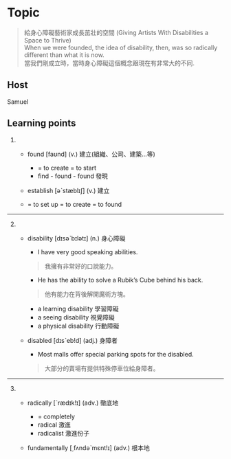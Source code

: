# Topic

> 給身心障礙藝術家成長茁壯的空間 (Giving Artists With Disabilities a Space to Thrive)<br>
> When we were founded, the idea of disability, then, was so radically different than what it is now.<br>
> 當我們剛成立時，當時身心障礙這個概念跟現在有非常大的不同.<br>

## Host
Samuel

## Learning points
1. * found  [faʊnd]  (v.)  建立(組織、公司、建築...等)
     + = to create = to start
     + find - found - found 發現

    * establish  [əˋstæblɪʃ]  (v.)  建立
     + = to set up = to create = to found
---
2. * disability  [dɪsəˋbɪlətɪ]  (n.)  身心障礙
     + I have very good speaking abilities.
     > 我擁有非常好的口說能力。
     + He has the ability to solve a Rubik’s Cube behind his back.
     > 他有能力在背後解開魔術方塊。
     + a learning disability 學習障礙
     + a seeing disability 視覺障礙
     + a physical disability 行動障礙

    * disabled  [dɪsˋeb!d]  (adj.)  身障者
       + Most malls offer special parking spots for the disabled.
       > 大部分的賣場有提供特殊停車位給身障者。
---
3. * radically  [ˋrædɪk!ɪ]  (adv.)  徹底地
     + = completely
     + radical 激進
     + radicalist 激進份子

    * fundamentally  [͵fʌndəˋmɛnt!ɪ]  (adv.)  根本地


